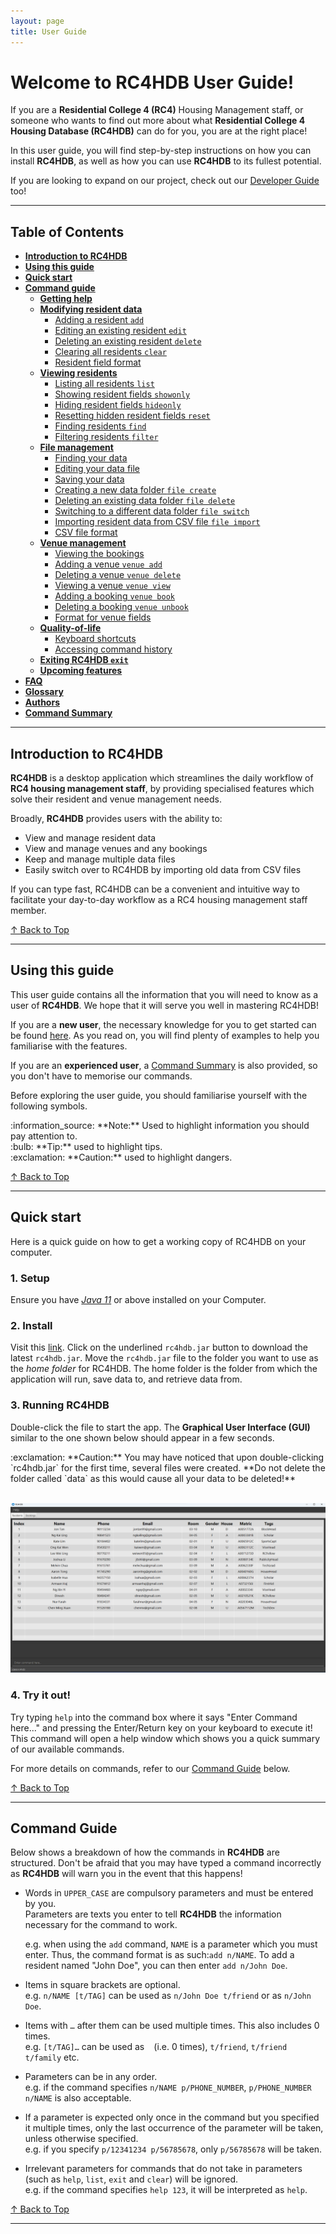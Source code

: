 ```yaml
---
layout: page
title: User Guide
---
```


# **Welcome to RC4HDB User Guide!**

If you are a **Residential College 4 (RC4)** Housing Management staff, or someone who wants to find out more
about what **Residential College 4 Housing Database (RC4HDB)** can do for you, you are at the right place!

In this user guide, you will find step-by-step instructions on how you can install **RC4HDB**, as well as how you
can use **RC4HDB** to its fullest potential.

If you are looking to expand on our project, check out our [Developer Guide](DeveloperGuide.md) too!

---

## **Table of Contents**

* [**Introduction to RC4HDB**](#introduction-to-rc4hdb)
* [**Using this guide**](#using-this-guide)
* [**Quick start**](#quick-start)
* [**Command guide**](#command-guide)
  * [**Getting help**](ug-pages/getting-help.md#viewing-help--help)
  * [**Modifying resident data**](ug-pages/modifying-resident-data.md)
    * [Adding a resident `add`](ug-pages/modifying-resident-data.md#adding-a-resident--add)
    * [Editing an existing resident `edit`](ug-pages/modifying-resident-data.md#editing-an-existing-resident--edit)
    * [Deleting an existing resident `delete`](ug-pages/modifying-resident-data.md#deleting-a-resident--delete)
    * [Clearing all residents `clear`](ug-pages/modifying-resident-data.md#clearing-all-entries--clear)
    * [Resident field format](ug-pages/modifying-resident-data.md#format-for-resident-fields)
  * [**Viewing residents**](ug-pages/viewing-residents.md)
    * [Listing all residents `list`](ug-pages/viewing-residents.md#listing-all-residents--list)
    * [Showing resident fields `showonly`](ug-pages/viewing-residents.md#showing-only-some-columns--showonly)
    * [Hiding resident fields `hideonly`](ug-pages/viewing-residents.md#hiding-only-some-columns--hideonly)
    * [Resetting hidden resident fields `reset`](ug-pages/viewing-residents.md#resetting-hidden-columns--reset)
    * [Finding residents `find`](ug-pages/viewing-residents.md#locating-residents-by-name--find)
    * [Filtering residents `filter`](ug-pages/viewing-residents.md#filtering-residents-by-field--filter)
  * [**File management**](ug-pages/file-management.md)
    * [Finding your data](ug-pages/file-management.md#finding-your-data)
    * [Editing your data file](ug-pages/file-management.md#editing-your-data-file)
    * [Saving your data](ug-pages/file-management.md#saving-your-data)
    * [Creating a new data folder `file create`](ug-pages/file-management.md#creating-a-new-data-folder--file-create)
    * [Deleting an existing data folder `file delete`](ug-pages/file-management.md#deleting-an-existing-data-folder--file-delete)
    * [Switching to a different data folder `file switch`](ug-pages/file-management.md#switching-to-a-different-data-folder--file-switch)
    * [Importing resident data from CSV file `file import`](ug-pages/file-management.md#importing-resident-data-from-csv-file--file-import)
    * [CSV file format](ug-pages/file-management.md#csv-file-format)
  * [**Venue management**](ug-pages/venue-management.md)
    * [Viewing the bookings](ug-pages/venue-management.md#viewing-the-bookings)
    * [Adding a venue `venue add`](ug-pages/venue-management.md#adding-a-venue--venue-add)
    * [Deleting a venue `venue delete`](ug-pages/venue-management.md#deleting-a-venue--venue-delete)
    * [Viewing a venue `venue view`](ug-pages/venue-management.md#viewing-a-venue--venue-view)
    * [Adding a booking `venue book`](ug-pages/venue-management.md#adding-a-booking-venue-book)
    * [Deleting a booking `venue unbook`](ug-pages/venue-management.md#deleting-a-booking-venue-unbook)
    * [Format for venue fields](ug-pages/venue-management.md#format-for-venue-fields)
  * [**Quality-of-life**](ug-pages/quality-of-life.md)
    * [Keyboard shortcuts](ug-pages/quality-of-life.md#keyboard-shortcuts)
    * [Accessing command history](ug-pages/quality-of-life.md#accessing-command-history)
  * [**Exiting RC4HDB `exit`**](ug-pages/exiting-the-program.md#exiting-the-program--exit)
  * [**Upcoming features**](ug-pages/upcoming-features.md)
* [**FAQ**](ug-pages/faq.md#faq)
* [**Glossary**](ug-pages/glossary.md)
* [**Authors**](ug-pages/authors.md)
* [**Command Summary**](ug-pages/command-summary.md#command-summary)

---

## **Introduction to RC4HDB**

**RC4HDB** is a desktop application which streamlines the daily workflow of **RC4 housing management staff**, by providing specialised features which solve their resident and venue management needs.

Broadly, **RC4HDB** provides users with the ability to:
* View and manage resident data
* View and manage venues and any bookings
* Keep and manage multiple data files
* Easily switch over to RC4HDB by importing old data from CSV files

<div markdown="span" class="alert alert-info">
If you can type fast, RC4HDB can be a convenient and intuitive way to facilitate your day-to-day
workflow as a RC4 housing management staff member.
</div>

[↑ Back to Top](#welcome-to-rc4hdb-user-guide)

---

## **Using this guide**

This user guide contains all the information that you will need to know as a user of **RC4HDB**. We hope that it
will serve you well in mastering RC4HDB!

If you are a **new user**, the necessary knowledge for you to get started can be found [here](#quick-start).
As you read on, you will find plenty of examples to help you familiarise with the features.

If you are an **experienced user**, a [Command Summary](ug-pages/command-summary.md) is also provided, so you don't have to memorise our commands.

Before exploring the user guide, you should familiarise yourself with the following symbols.

<div markdown="span" class="alert alert-info">:information_source: **Note:** Used to highlight information you should
pay attention to. </div>

<div markdown="span" class="alert alert-primary">:bulb: **Tip:** used to highlight tips. </div>

<div markdown="span" class="alert alert-warning">:exclamation: **Caution:** used to highlight dangers. </div>

[↑ Back to Top](#welcome-to-rc4hdb-user-guide)

---

## **Quick start**

Here is a quick guide on how to get a working copy of RC4HDB on your computer.

### 1. Setup

Ensure you have [*Java 11*](https://www.oracle.com/sg/java/technologies/javase/jdk11-archive-downloads.html) or
above installed on your Computer.

### 2. Install

Visit this [link](https://github.com/AY2223S1-CS2103T-W12-3/tp/releases/). Click on the underlined `rc4hdb.jar` button to download the latest `rc4hdb.jar`. Move the `rc4hdb.jar` file to the folder you want to use as the _home folder_ for RC4HDB. The home folder is the folder from which the application will run, save data to, and retrieve data from.

### 3. Running RC4HDB

Double-click the file to start the app. The **Graphical User Interface (GUI)** similar to the one shown
below should appear in a few seconds.

<div markdown="span" class="alert alert-warning">:exclamation: **Caution:**
You may have noticed that upon double-clicking `rc4hdb.jar` for the first time, several files were created. **Do not
delete the folder called `data` as this would cause all your data to be deleted!**
</div>

<br>

![Ui](images/Ui.png)

### 4. Try it out!

Try typing `help` into the command box where it says "Enter Command here..." and pressing the Enter/Return key on your keyboard to execute it! This command will open a help window which shows you a quick summary of our available commands.

For more details on commands, refer to our [Command Guide](#command-guide) below.

[↑ Back to Top](#welcome-to-rc4hdb-user-guide)

---

## **Command Guide**

Below shows a breakdown of how the commands in **RC4HDB** are structured. Don't be afraid that you
may have typed a command incorrectly as **RC4HDB** will warn you in the event that this happens!

<div markdown="block" class="alert alert-info">

* Words in `UPPER_CASE` are compulsory parameters and must be entered by you.<br>
  Parameters are texts you enter to tell **RC4HDB** the information necessary for the command to work.

  e.g. when using the `add` command, `NAME` is a parameter which you must enter. Thus, the command format is as such:`add n/NAME`. To add a resident named "John Doe", you can then enter `add n/John Doe`.

* Items in square brackets are optional.<br>
  e.g. `n/NAME [t/TAG]` can be used as `n/John Doe t/friend` or as `n/John Doe`.

* Items with `…`​ after them can be used multiple times. This also includes 0 times.<br>
  e.g. `[t/TAG]…​` can be used as ` ` (i.e. 0 times), `t/friend`, `t/friend t/family` etc.

* Parameters can be in any order.<br>
  e.g. if the command specifies `n/NAME p/PHONE_NUMBER`, `p/PHONE_NUMBER n/NAME` is also acceptable.

* If a parameter is expected only once in the command but you specified it multiple times, only the last occurrence of the parameter will be taken,
  unless otherwise specified.<br>
  e.g. if you specify `p/12341234 p/56785678`, only `p/56785678` will be taken.

* Irrelevant parameters for commands that do not take in parameters (such as `help`, `list`, `exit` and `clear`) will be ignored.<br>
  e.g. if the command specifies `help 123`, it will be interpreted as `help`.

</div>

[↑ Back to Top](#welcome-to-rc4hdb-user-guide)

---
